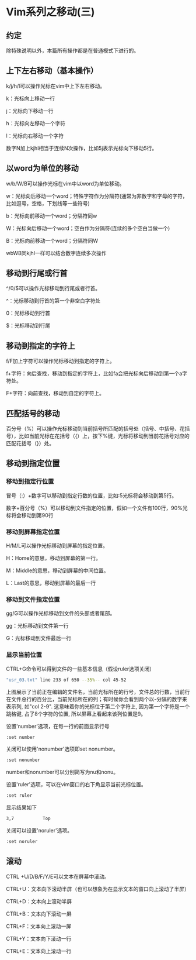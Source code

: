 # Vim系列之移动(三)

## 约定

除特殊说明以外，本篇所有操作都是在普通模式下进行的。

## 上下左右移动（基本操作）

k/j/h/l可以操作光标在vim中上下左右移动。

k：光标向上移动一行

j：光标向下移动一行

h：光标向左移动一个字符

l：光标向右移动一个字符

数字N加上kjhl相当于连续N次操作，比如5j表示光标向下移动5行。

## 以word为单位的移动

w/b/W/B可以操作光标在vim中以word为单位移动。

w：光标向后移动一个word；特殊字符作为分隔符(通常为非数字和字母的字符，比如逗号，空格，下划线等一些符号)

b：光标向前移动一个word；分隔符同w

W：光标向后移动一个word；空白作为分隔符(连续的多个空白当做一个)

B：光标向前移动一个word；分隔符同W

wbWB同kjhl一样可以结合数字连续多次操作

## 移动到行尾或行首

^/0/$可以操作光标移动到行尾或者行首。

^：光标移动到行首的第一个非空白字符处

0：光标移动到行首

$：光标移动到行尾

## 移动到指定的字符上

f/F加上字符可以操作光标移动到指定的字符上。

f+字符：向后查找，移动到指定的字符上，比如fa会把光标向后移动到第一个a字符处。

F+字符：向前查找，移动到自定的字符上。

## 匹配括号的移动

百分号（%）可以操作光标移动到当前括号所匹配的括号处（括号、中括号、花括号），比如当前光标在花括号（{）上，按下%键，光标将移动到当前花括号对应的匹配花括号（}）处。

## 移动到指定位置

### 移动到指定行位置

冒号（:）+数字可以移动到指定行数的位置，比如:5光标将会移动到第5行。

数字+百分号（%）可以移动到文件指定的位置，假如一个文件有100行，90%光标将会移动到第90行

### 移动到屏幕指定位置

H/M/L可以操作光标移动到屏幕的指定位置。

H：Home的意思，移动到屏幕的第一行。

M：Middle的意思，移动到屏幕的中间位置。

L：Last的意思，移动到屏幕的最后一行

### 移动到文件指定位置

gg/G可以操作光标移动到文件的头部或者尾部。

gg：光标移动到文件第一行

G：光标移动到文件最后一行

### 显示当前位置

CTRL+G命令可以得到文件的一些基本信息（假设ruler选项关闭）

```bash
"usr_03.txt" line 233 of 650 --35%-- col 45-52
```

上图展示了当前正在编辑的文件名，当前光标所在的行号，文件总的行数，当前行在文件总行的百分比，当前光标所在的列；有时候你会看到两个以-分隔的数字来表示列, 如"col 2-9". 这意味着你的光标位于第二个字符上, 因为第一个字符是一个跳格键, 占了8个字符的位置, 所以屏幕上看起来该列位置是9。

设置'number'选项，在每一行的前面显示行号

```bash
:set number
```

关闭可以使用'nonumber'选项即set nonumber。

```bash
:set nonumber
```

number和nonumber可以分别简写为nu和nonu。

设置'ruler'选项，可以在vim窗口的右下角显示当前光标位置。

```bash
:set ruler
```

显示结果如下

```bash
3,7           Top
```

关闭可以设置'noruler'选项。

```bash
:set noruler
```

## 滚动

CTRL +U/D/B/F/Y/E可以文本在屏幕中滚动。

CTRL+U：文本向下滚动半屏（也可以想象为在显示文本的窗口向上滚动了半屏）

CTRL+D：文本向上滚动半屏

CTRL+B：文本向下滚动一屏

CTRL+F：文本向上滚动一屏

CTRL+Y：文本向下滚动一行

CTRL+E：文本向上滚动一行
